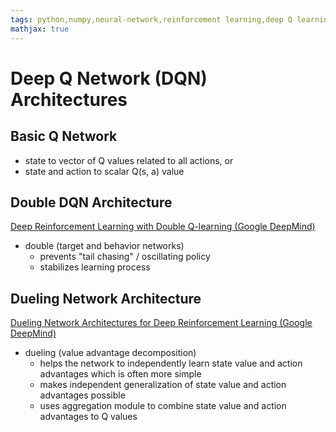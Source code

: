 ```yaml
---
tags: python,numpy,neural-network,reinforcement learning,deep Q learning,DQN,DDQN,Dueling
mathjax: true
---
```

# Deep Q Network (DQN) Architectures

## Basic Q Network
  - state to vector of Q values related to all actions, or
  - state and action to scalar Q(s, a) value

## Double DQN Architecture

[Deep Reinforcement Learning with Double Q-learning (Google DeepMind)](https://arxiv.org/pdf/1509.06461.pdf)

- double (target and behavior networks)
  - prevents "tail chasing" / oscillating policy
  - stabilizes learning process

## Dueling Network Architecture

[Dueling Network Architectures for Deep Reinforcement Learning (Google DeepMind)](http://proceedings.mlr.press/v48/wangf16.pdf)

- dueling (value advantage decomposition)
  - helps the network to independently learn state value and action advantages which is often more simple
  - makes independent generalization of state value and action advantages possible
  - uses aggregation module to combine state value and action advantages to Q values

